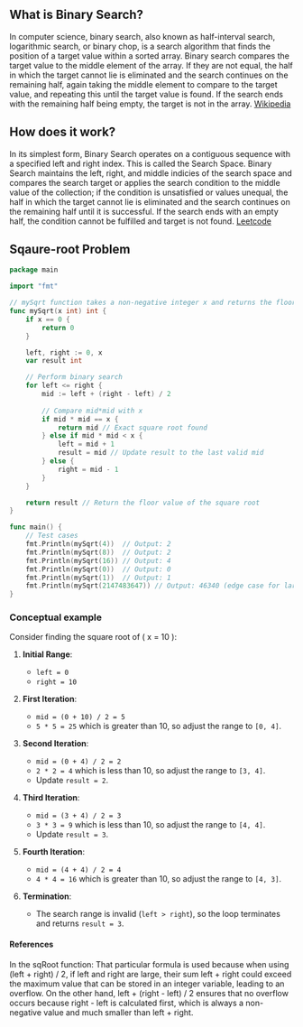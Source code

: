 ## What is Binary Search?

In computer science, binary search, also known as half-interval search, logarithmic search, or binary chop, is a search algorithm that finds the position of a target value within a sorted array. Binary search compares the target value to the middle element of the array. If they are not equal, the half in which the target cannot lie is eliminated and the search continues on the remaining half, again taking the middle element to compare to the target value, and repeating this until the target value is found. If the search ends with the remaining half being empty, the target is not in the array. [Wikipedia](https://en.wikipedia.org/wiki/Binary_search)



## How does it work?

In its simplest form, Binary Search operates on a contiguous sequence with a specified left and right index. This is called the Search Space. Binary Search maintains the left, right, and middle indicies of the search space and compares the search target or applies the search condition to the middle value of the collection; if the condition is unsatisfied or values unequal, the half in which the target cannot lie is eliminated and the search continues on the remaining half until it is successful. If the search ends with an empty half, the condition cannot be fulfilled and target is not found. [Leetcode](https://leetcode.com/explore/learn/card/binary-search/138/background/971/)


## Sqaure-root Problem

```go
package main

import "fmt"

// mySqrt function takes a non-negative integer x and returns the floor value of its square root.
func mySqrt(x int) int {
    if x == 0 {
        return 0
    }

    left, right := 0, x
    var result int

    // Perform binary search
    for left <= right {
        mid := left + (right - left) / 2
        
        // Compare mid*mid with x
        if mid * mid == x {
            return mid // Exact square root found
        } else if mid * mid < x {
            left = mid + 1
            result = mid // Update result to the last valid mid
        } else {
            right = mid - 1
        }
    }

    return result // Return the floor value of the square root
}

func main() {
    // Test cases
    fmt.Println(mySqrt(4))  // Output: 2
    fmt.Println(mySqrt(8))  // Output: 2
    fmt.Println(mySqrt(16)) // Output: 4
    fmt.Println(mySqrt(0))  // Output: 0
    fmt.Println(mySqrt(1))  // Output: 1
    fmt.Println(mySqrt(2147483647)) // Output: 46340 (edge case for large number)
}
```

### Conceptual example

Consider finding the square root of \( x = 10 \):

1. **Initial Range**:
   - `left = 0`
   - `right = 10`

2. **First Iteration**:
   - `mid = (0 + 10) / 2 = 5`
   - `5 * 5 = 25` which is greater than 10, so adjust the range to `[0, 4]`.

3. **Second Iteration**:
   - `mid = (0 + 4) / 2 = 2`
   - `2 * 2 = 4` which is less than 10, so adjust the range to `[3, 4]`.
   - Update `result = 2`.

4. **Third Iteration**:
   - `mid = (3 + 4) / 2 = 3`
   - `3 * 3 = 9` which is less than 10, so adjust the range to `[4, 4]`.
   - Update `result = 3`.

5. **Fourth Iteration**:
   - `mid = (4 + 4) / 2 = 4`
   - `4 * 4 = 16` which is greater than 10, so adjust the range to `[4, 3]`.

6. **Termination**:
   - The search range is invalid (`left > right`), so the loop terminates and returns `result = 3`.


#### References

In the sqRoot function: That particular formula is used because when using (left + right) / 2, if left and right are large, their sum left + right could exceed the maximum value that can be stored in an integer variable, leading to an overflow. On the other hand, left + (right - left) / 2 ensures that no overflow occurs because right - left is calculated first, which is always a non-negative value and much smaller than left + right.